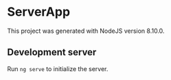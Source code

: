 # ServerApp

This project was generated with NodeJS version 8.10.0.

## Development server

Run `ng serve` to initialize the server.
